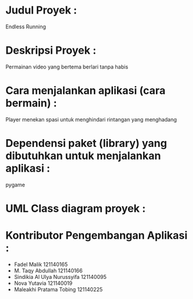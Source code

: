 # Judul Proyek :
Endless Running

# Deskripsi Proyek :
Permainan video yang bertema berlari tanpa habis

# Cara menjalankan aplikasi (cara bermain) :
Player menekan spasi untuk menghindari rintangan yang menghadang

# Dependensi paket (library) yang dibutuhkan untuk menjalankan aplikasi :
pygame

# UML Class diagram proyek :


# Kontributor Pengembangan Aplikasi :
- Fadel Malik	121140165
- M. Taqy Abdullah	121140166
- Sindikia Al Ulya Nurussyifa	121140095
- Nova Yutavia	121140019
- Maleakhi Pratama Tobing	121140225
